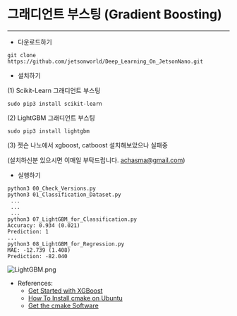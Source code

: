 # 그래디언트 부스팅 (Gradient Boosting) 
***

* 다운로드하기
```
git clone https://github.com/jetsonworld/Deep_Learning_On_JetsonNano.git
```

* 설치하기

(1) Scikit-Learn 그래디언트 부스팅 
```
sudo pip3 install scikit-learn
```
 
(2) LightGBM 그래디언트 부스팅
```
sudo pip3 install lightgbm
```

(3) 젯슨 나노에서 xgboost, catboost 설치해보았으나 실패중
 
 (설치하신분 있으시면 이매일 부탁드립니다. achasma@gmail.com)


* 실행하기
```
python3 00_Check_Versions.py
python3 01_Classification_Dataset.py
 ...
 ...
 ...
python3 07_LightGBM_for_Classification.py
Accuracy: 0.934 (0.021)
Prediction: 1
...
python3 08_LightGBM_for_Regression.py
MAE: -12.739 (1.408)
Prediction: -82.040
```

![LightGBM.png](https://raw.githubusercontent.com/jetsonworld/Deep_Learning_On_JetsonNano/master/06_Gradient_Boosting/LightGBM.png)

* References:
  * [Get Started with XGBoost](https://xgboost.readthedocs.io/en/latest/get_started.html)
  * [How To Install cmake on Ubuntu](https://tttsss77.tistory.com/77)
  * [Get the cmake Software](https://cmake.org/download/)
